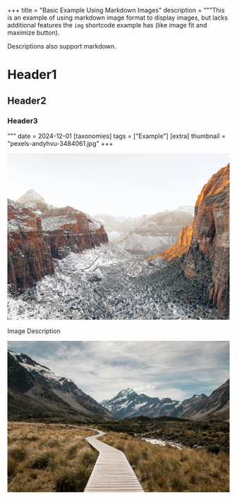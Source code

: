 +++
title = "Basic Example Using Markdown Images"
description = """This is an example of using markdown image format to display images, but lacks additional features the `img` shortcode example has (like image fit and maximize button).

Descriptions also support markdown.
# Header1
## Header2
### Header3
"""
date = 2024-12-01
[taxonomies]
tags = ["Example"]
[extra]
thumbnail = "pexels-andyhvu-3484061.jpg"
+++

![image1](pexels-andyhvu-3484061.jpg)

Image Description

![image2](pexels-lastly-808465.jpg)